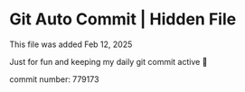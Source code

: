 # Git Auto Commit | Hidden File

This file was added Feb 12, 2025

Just for fun and keeping my daily git commit active 🤪

commit number: 779173
